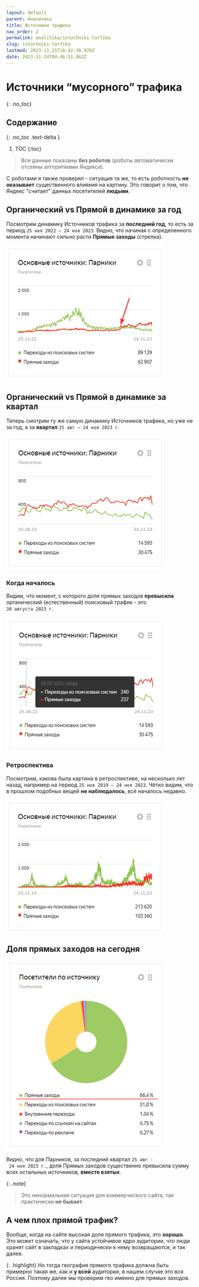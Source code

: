 ```yaml
---
layout: default
parent: Аналитика
title: Источники трафика
nav_order: 2
permalink: analitika/istochniki-tarfika
slug: istochniki-tarfika
lastmod: 2023-11-25T16:42:38.976Z
date: 2023-11-24T04:46:51.862Z
---
```


# Источники “мусорного” трафика
{: .no_toc}

## Содержание
{: .no_toc .text-delta }

1. TOC
{:toc}

> Все данные показаны **без роботов** (роботы автоматически отсеяны алгоритмами Яндекса).

С роботами я также проверял - ситуация та же, то есть роботность **не оказывает** существенного влияния на картину. Это говорит о том, что Яндекс "считает" данных посетителей **людьми**.

## Органический vs Прямой в динамике за год
Посмотрим динамику Источников трафика за **последний год**, то есть за период `25 ноя 2022 – 24 ноя 2023`. Видно, что начиная с определенного момента начинают сильно расти **Прямые заходы** (стрелка).

![](/assets/images/2023-11-24%2016_23_59-Window.png)

## Органический vs Прямой в динамике за квартал

Теперь смотрим ту же самую динамику Источников трафика, но уже не за год, а за **квартал** `25 авг – 24 ноя 2023 г`.

![](/assets/images/2023-11-24%2016_29_07-Window.png)

### Когда началось

Видим, что момент, с которого доля прямых заходов **превысила** органический (естественный) поисковый трафик - это `30 августа 2023 г`.

![](/assets/images/2023-11-24%2016_29_22-Window.png)

### Ретроспектива

Посмотрим, какова была картина в ретроспективе, на несколько лет назад, например на период `25 ноя 2019 – 24 ноя 2023`. Чётко видим, что в прошлом подобных вещей **не наблюдалось**, всё началось недавно.

![](/assets/images/2023-11-24%2016_56_49-Window.png)

## Доля прямых заходов на сегодня

![](/assets/images/2023-11-24%2016_30_11-Window.png)

Видно, что для Парников, за последний квартал `25 авг - 24 ноя 2023 г.`, доля Прямых заходов существенно превысила сумму всех остальных источников, **вместе взятых**.

{: .note}
> Это ненормальная ситуация для коммерческого сайта, так практически **не бывает**.

## А чем плох прямой трафик?

Вообще, когда на сайте высокая доля прямого трафика, это **хорошо**. Это может означать, что у сайта устойчивое ядро аудитории, что люди хранят сайт в закладках и периодически к нему возвращаются, и так далее.

{: .highlight}
Но тогда география прямого трафика должна быть примерно такая же, как и **у всей** аудитории, в нашем случае это вся Россия. Поэтому далее мы проверим гео именно для прямых заходов.
